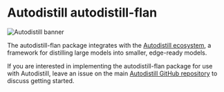 
# Autodistill autodistill-flan

![Autodistill banner](https://raw.githubusercontent.com/autodistill/autodistill/main/docs/assets/banner.png)

The autodistill-flan package integrates with the [Autodistill ecosystem](https://autodistill.com), a framework for distilling large models into smaller, edge-ready models.

If you are interested in implementing the autodistill-flan package for use with Autodistill, leave an issue on the main [Autodistill GitHub repository](https://github.com/autodistill/autodistill) to discuss getting started.
    